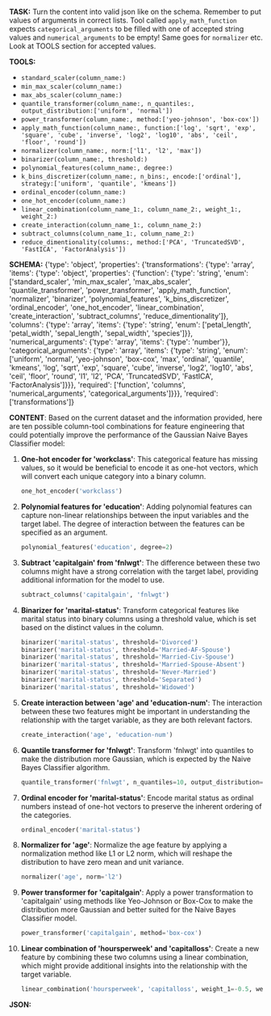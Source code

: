 **TASK:**
Turn the content into valid json like on the schema.
Remember to put values of arguments in correct lists.
Tool called `apply_math_function` expects `categorical_arguments` to be filled with one of accepted string values and `numerical_arguments` to be empty! Same goes for `normalizer` etc. Look at TOOLS section for accepted values.

**TOOLS:**
- `standard_scaler(column_name:)`
- `min_max_scaler(column_name:)`
- `max_abs_scaler(column_name:)`
- `quantile_transformer(column_name:, n_quantiles:, output_distribution:['uniform', 'normal'])`
- `power_transformer(column_name:, method:['yeo-johnson', 'box-cox'])`
- `apply_math_function(column_name:, function:['log', 'sqrt', 'exp', 'square', 'cube', 'inverse', 'log2', 'log10', 'abs', 'ceil', 'floor', 'round'])`
- `normalizer(column_name:, norm:['l1', 'l2', 'max'])`
- `binarizer(column_name:, threshold:)`
- `polynomial_features(column_name:, degree:)`
- `k_bins_discretizer(column_name:, n_bins:, encode:['ordinal'], strategy:['uniform', 'quantile', 'kmeans'])`
- `ordinal_encoder(column_name:)`
- `one_hot_encoder(column_name:)`
- `linear_combination(column_name_1:, column_name_2:, weight_1:, weight_2:)`
- `create_interaction(column_name_1:, column_name_2:)`
- `subtract_columns(column_name_1:, column_name_2:)`
- `reduce_dimentionality(columns:, method:['PCA', 'TruncatedSVD', 'FastICA', 'FactorAnalysis'])`

**SCHEMA:**
{'type': 'object', 'properties': {'transformations': {'type': 'array', 'items': {'type': 'object', 'properties': {'function': {'type': 'string', 'enum': ['standard_scaler', 'min_max_scaler', 'max_abs_scaler', 'quantile_transformer', 'power_transformer', 'apply_math_function', 'normalizer', 'binarizer', 'polynomial_features', 'k_bins_discretizer', 'ordinal_encoder', 'one_hot_encoder', 'linear_combination', 'create_interaction', 'subtract_columns', 'reduce_dimentionality']}, 'columns': {'type': 'array', 'items': {'type': 'string', 'enum': ['petal_length', 'petal_width', 'sepal_length', 'sepal_width', 'species']}}, 'numerical_arguments': {'type': 'array', 'items': {'type': 'number'}}, 'categorical_arguments': {'type': 'array', 'items': {'type': 'string', 'enum': ['uniform', 'normal', 'yeo-johnson', 'box-cox', 'max', 'ordinal', 'quantile', 'kmeans', 'log', 'sqrt', 'exp', 'square', 'cube', 'inverse', 'log2', 'log10', 'abs', 'ceil', 'floor', 'round', 'l1', 'l2', 'PCA', 'TruncatedSVD', 'FastICA', 'FactorAnalysis']}}}, 'required': ['function', 'columns', 'numerical_arguments', 'categorical_arguments']}}}, 'required': ['transformations']}

**CONTENT**:
 Based on the current dataset and the information provided, here are ten possible column-tool combinations for feature engineering that could potentially improve the performance of the Gaussian Naive Bayes Classifier model:

1. **One-hot encoder for 'workclass'**: This categorical feature has missing values, so it would be beneficial to encode it as one-hot vectors, which will convert each unique category into a binary column.

   ```python
   one_hot_encoder('workclass')
   ```

2. **Polynomial features for 'education'**: Adding polynomial features can capture non-linear relationships between the input variables and the target label. The degree of interaction between the features can be specified as an argument.

   ```python
   polynomial_features('education', degree=2)
   ```

3. **Subtract 'capitalgain' from 'fnlwgt'**: The difference between these two columns might have a strong correlation with the target label, providing additional information for the model to use.

   ```python
   subtract_columns('capitalgain', 'fnlwgt')
   ```

4. **Binarizer for 'marital-status'**: Transform categorical features like marital status into binary columns using a threshold value, which is set based on the distinct values in the column.

   ```python
   binarizer('marital-status', threshold='Divorced')
   binarizer('marital-status', threshold='Married-AF-Spouse')
   binarizer('marital-status', threshold='Married-Civ-Spouse')
   binarizer('marital-status', threshold='Married-Spouse-Absent')
   binarizer('marital-status', threshold='Never-Married')
   binarizer('marital-status', threshold='Separated')
   binarizer('marital-status', threshold='Widowed')
   ```

5. **Create interaction between 'age' and 'education-num'**: The interaction between these two features might be important in understanding the relationship with the target variable, as they are both relevant factors.

   ```python
   create_interaction('age', 'education-num')
   ```

6. **Quantile transformer for 'fnlwgt'**: Transform 'fnlwgt' into quantiles to make the distribution more Gaussian, which is expected by the Naive Bayes Classifier algorithm.

   ```python
   quantile_transformer('fnlwgt', n_quantiles=10, output_distribution='uniform')
   ```

7. **Ordinal encoder for 'marital-status'**: Encode marital status as ordinal numbers instead of one-hot vectors to preserve the inherent ordering of the categories.

   ```python
   ordinal_encoder('marital-status')
   ```

8. **Normalizer for 'age'**: Normalize the age feature by applying a normalization method like L1 or L2 norm, which will reshape the distribution to have zero mean and unit variance.

   ```python
   normalizer('age', norm='l2')
   ```

9. **Power transformer for 'capitalgain'**: Apply a power transformation to 'capitalgain' using methods like Yeo-Johnson or Box-Cox to make the distribution more Gaussian and better suited for the Naive Bayes Classifier model.

   ```python
   power_transformer('capitalgain', method='box-cox')
   ```

10. **Linear combination of 'hoursperweek' and 'capitalloss'**: Create a new feature by combining these two columns using a linear combination, which might provide additional insights into the relationship with the target variable.

    ```python
    linear_combination('hoursperweek', 'capitalloss', weight_1=-0.5, weight_2=0.5)
    ```

**JSON:**
